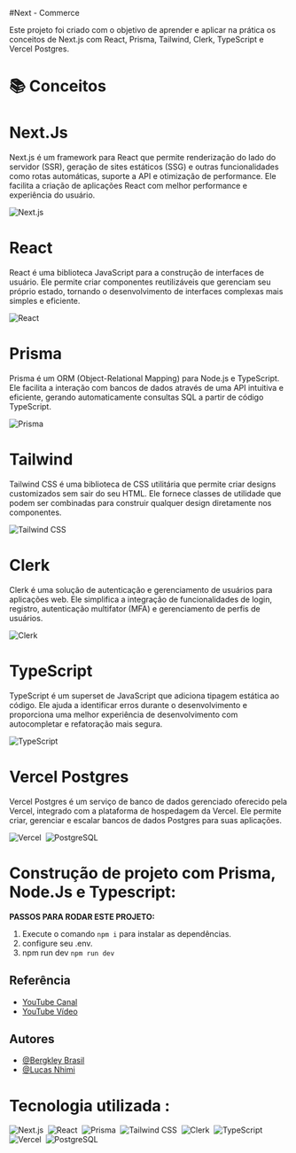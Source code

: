 
#Next - Commerce

Este projeto foi criado com o objetivo de aprender e aplicar na prática os conceitos de Next.js com React, Prisma, Tailwind, Clerk, TypeScript e Vercel Postgres.

# 📚 Conceitos


# Next.Js
Next.js é um framework para React que permite renderização do lado do servidor (SSR), geração de sites estáticos (SSG) e outras funcionalidades como rotas automáticas, suporte a API e otimização de performance. Ele facilita a criação de aplicações React com melhor performance e experiência do usuário.

![Next.js](https://img.shields.io/badge/Next.js-000000?style=for-the-badge&logo=nextdotjs&logoColor=white)&nbsp;


# React
React é uma biblioteca JavaScript para a construção de interfaces de usuário. Ele permite criar componentes reutilizáveis que gerenciam seu próprio estado, tornando o desenvolvimento de interfaces complexas mais simples e eficiente.

![React](https://img.shields.io/badge/React-61DAFB?style=for-the-badge&logo=react&logoColor=black)&nbsp;


# Prisma
Prisma é um ORM (Object-Relational Mapping) para Node.js e TypeScript. Ele facilita a interação com bancos de dados através de uma API intuitiva e eficiente, gerando automaticamente consultas SQL a partir de código TypeScript.

![Prisma](https://img.shields.io/badge/Prisma-1B222D?style=for-the-badge&logo=prisma&logoColor=white)&nbsp;


# Tailwind
Tailwind CSS é uma biblioteca de CSS utilitária que permite criar designs customizados sem sair do seu HTML. Ele fornece classes de utilidade que podem ser combinadas para construir qualquer design diretamente nos componentes.

![Tailwind CSS](https://img.shields.io/badge/Tailwind_CSS-38B2AC?style=for-the-badge&logo=tailwind-css&logoColor=white)&nbsp;


# Clerk
Clerk é uma solução de autenticação e gerenciamento de usuários para aplicações web. Ele simplifica a integração de funcionalidades de login, registro, autenticação multifator (MFA) e gerenciamento de perfis de usuários.

![Clerk](https://img.shields.io/badge/Clerk-543DE0?style=for-the-badge&logo=clerk&logoColor=white)&nbsp;


# TypeScript
TypeScript é um superset de JavaScript que adiciona tipagem estática ao código. Ele ajuda a identificar erros durante o desenvolvimento e proporciona uma melhor experiência de desenvolvimento com autocompletar e refatoração mais segura.

![TypeScript](https://img.shields.io/badge/TypeScript-007ACC?style=for-the-badge&logo=typescript&logoColor=white)&nbsp;


# Vercel Postgres
Vercel Postgres é um serviço de banco de dados gerenciado oferecido pela Vercel, integrado com a plataforma de hospedagem da Vercel. Ele permite criar, gerenciar e escalar bancos de dados Postgres para suas aplicações.

![Vercel](https://img.shields.io/badge/Vercel-000000?style=for-the-badge&logo=vercel&logoColor=white)&nbsp;
![PostgreSQL](https://img.shields.io/badge/PostgreSQL-4169E1?style=for-the-badge&logo=postgresql&logoColor=white)&nbsp;


# Construção de projeto com Prisma, Node.Js e Typescript:

 **PASSOS PARA RODAR ESTE PROJETO:**

1. Execute o comando `npm i` para instalar as dependências.
2. configure seu .env.
3. npm run dev `npm run dev`


## Referência
  - [YouTube Canal](https://www.youtube.com/@lucasnhimi)
  - [YouTube Vídeo](https://www.youtube.com/playlist?list=PLkFMdTTdI9c0J3fFBKJSEi5NhoAO0gf41)
  

## Autores

- [@Bergkley Brasil](https://github.com/Bergkley/Bergkley)
- [@Lucas Nhimi](https://github.com/lucasnhimi)



# Tecnologia utilizada :
![Next.js](https://img.shields.io/badge/Next.js-000000?style=for-the-badge&logo=nextdotjs&logoColor=white)&nbsp;
![React](https://img.shields.io/badge/React-61DAFB?style=for-the-badge&logo=react&logoColor=black)&nbsp;
![Prisma](https://img.shields.io/badge/Prisma-1B222D?style=for-the-badge&logo=prisma&logoColor=white)&nbsp;
![Tailwind CSS](https://img.shields.io/badge/Tailwind_CSS-38B2AC?style=for-the-badge&logo=tailwind-css&logoColor=white)&nbsp;
![Clerk](https://img.shields.io/badge/Clerk-543DE0?style=for-the-badge&logo=clerk&logoColor=white)&nbsp;
![TypeScript](https://img.shields.io/badge/TypeScript-007ACC?style=for-the-badge&logo=typescript&logoColor=white)&nbsp;
![Vercel](https://img.shields.io/badge/Vercel-000000?style=for-the-badge&logo=vercel&logoColor=white)&nbsp;
![PostgreSQL](https://img.shields.io/badge/PostgreSQL-4169E1?style=for-the-badge&logo=postgresql&logoColor=white)&nbsp;



